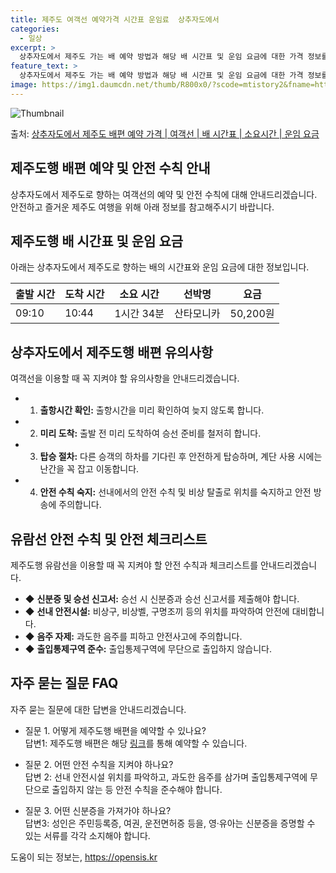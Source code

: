 ```yaml
---
title: 제주도 여객선 예약가격 시간표 운임료  상추자도에서
categories:
  - 일상
excerpt: >
  상추자도에서 제주도 가는 배 예약 방법과 해당 배 시간표 및 운임 요금에 대한 가격 정보를 안내 드리겠습니다. 안전하고 재밋는 제주도행 여행을 위해 아래 정보 참고하시기 바랍니다. 제주도행 배편 예약하기 👈 클릭상추자도에서 제주도행 배 시간표출발 시간도착 시간소요 시간선박명요금09:1010:441시간 34분산타모니카50,200원제주도행 배편 예약하기 👈 클릭상추자도에서 제주도행 여객선 탑승 시 이용수칙여객선 탑승 전, 안전을 위한 꼭 지켜야 할 수칙 1) 상추자도에서 제주도행 배 출항시간을 확인한다. 내용: 출항시간을 미리 확인하여 늦지 않도록 합니다. 2) 출항 시 혼잡을 피하기 위해 미리 매표소로 이동하여 충분한 여유시간을 확보합니다. 내용: 출발 전 미리 도착하여 승선 준비를 철저히 합니다. 3) ..
feature_text: >
  상추자도에서 제주도 가는 배 예약 방법과 해당 배 시간표 및 운임 요금에 대한 가격 정보를 안내 드리겠습니다. 안전하고 재밋는 제주도행 여행을 위해 아래 정보 참고하시기 바랍니다. 제주도행 배편 예약하기 👈 클릭상추자도에서 제주도행 배 시간표출발 시간도착 시간소요 시간선박명요금09:1010:441시간 34분산타모니카50,200원제주도행 배편 예약하기 👈 클릭상추자도에서 제주도행 여객선 탑승 시 이용수칙여객선 탑승 전, 안전을 위한 꼭 지켜야 할 수칙 1) 상추자도에서 제주도행 배 출항시간을 확인한다. 내용: 출항시간을 미리 확인하여 늦지 않도록 합니다. 2) 출항 시 혼잡을 피하기 위해 미리 매표소로 이동하여 충분한 여유시간을 확보합니다. 내용: 출발 전 미리 도착하여 승선 준비를 철저히 합니다. 3) ..
image: https://img1.daumcdn.net/thumb/R800x0/?scode=mtistory2&fname=https%3A%2F%2Fblog.kakaocdn.net%2Fdn%2Fbq1fCm%2FbtsHBggMt6B%2FB4oC2SJsYgdQpHifCMvRw1%2Fimg.webp
---
```


![Thumbnail](https://img1.daumcdn.net/thumb/R800x0/?scode=mtistory2&fname=https%3A%2F%2Fblog.kakaocdn.net%2Fdn%2Fbq1fCm%2FbtsHBggMt6B%2FB4oC2SJsYgdQpHifCMvRw1%2Fimg.webp)

<p>출처: <a href="https://opensis.kr/entry/%EC%83%81%EC%B6%94%EC%9E%90%EB%8F%84%EC%97%90%EC%84%9C-%EC%A0%9C%EC%A3%BC%EB%8F%84-%EB%B0%B0%ED%8E%B8-%EC%98%88%EC%95%BD-%EA%B0%80%EA%B2%A9-%EC%97%AC%EA%B0%9D%EC%84%A0-%EB%B0%B0-%EC%8B%9C%EA%B0%84%ED%91%9C-%EC%86%8C%EC%9A%94%EC%8B%9C%EA%B0%84-%EC%9A%B4%EC%9E%84-%EC%9A%94%EA%B8%88" rel="dofollow">상추자도에서 제주도 배편 예약 가격 | 여객선 | 배 시간표 | 소요시간 | 운임 요금</a> </p>

## 제주도행 배편 예약 및 안전 수칙 안내

상추자도에서 제주도로 향하는 여객선의 예약 및 안전 수칙에 대해 안내드리겠습니다. 안전하고 즐거운 제주도 여행을 위해 아래 정보를
참고해주시기 바랍니다.

## 제주도행 배 시간표 및 운임 요금

아래는 상추자도에서 제주도로 향하는 배의 시간표와 운임 요금에 대한 정보입니다.

**출발 시간** | **도착 시간** | **소요 시간** | **선박명** | **요금**  
---|---|---|---|---  
09:10 | 10:44 | 1시간 34분 | 산타모니카 | 50,200원  
  
## 상추자도에서 제주도행 배편 유의사항

여객선을 이용할 때 꼭 지켜야 할 유의사항을 안내드리겠습니다.

  * 1) **출항시간 확인:** 출항시간을 미리 확인하여 늦지 않도록 합니다.
  * 2) **미리 도착:** 출발 전 미리 도착하여 승선 준비를 철저히 합니다.
  * 3) **탑승 절차:** 다른 승객의 하차를 기다린 후 안전하게 탑승하며, 계단 사용 시에는 난간을 꼭 잡고 이동합니다.
  * 4) **안전 수칙 숙지:** 선내에서의 안전 수칙 및 비상 탈출로 위치를 숙지하고 안전 방송에 주의합니다.

## 유람선 안전 수칙 및 안전 체크리스트

제주도행 유람선을 이용할 때 꼭 지켜야 할 안전 수칙과 체크리스트를 안내드리겠습니다.

  * ◆ **신분증 및 승선 신고서:** 승선 시 신분증과 승선 신고서를 제출해야 합니다.
  * ◆ **선내 안전시설:** 비상구, 비상벨, 구명조끼 등의 위치를 파악하여 안전에 대비합니다.
  * ◆ **음주 자제:** 과도한 음주를 피하고 안전사고에 주의합니다.
  * ◆ **출입통제구역 준수:** 출입통제구역에 무단으로 출입하지 않습니다.

## 자주 묻는 질문 FAQ

자주 묻는 질문에 대한 답변을 안내드리겠습니다.

  * 질문 1. 어떻게 제주도행 배편을 예약할 수 있나요?  
답변1: 제주도행 배편은 해당 [링크](https://www.jejuferries.com)를 통해 예약할 수 있습니다.

  * 질문 2. 어떤 안전 수칙을 지켜야 하나요?  
답변 2: 선내 안전시설 위치를 파악하고, 과도한 음주를 삼가며 출입통제구역에 무단으로 출입하지 않는 등 안전 수칙을 준수해야 합니다.

  * 질문 3. 어떤 신분증을 가져가야 하나요?  
답변3: 성인은 주민등록증, 여권, 운전면허증 등을, 영·유아는 신분증을 증명할 수 있는 서류를 각각 소지해야 합니다.



 

도움이 되는 정보는, <a href="https://opensis.kr" rel="dofollow">https://opensis.kr</a>


